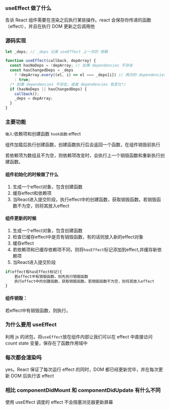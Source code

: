 

### useEffect 做了什么

告诉 React 组件需要在渲染之后执行某些操作。react 会保存你传递的函数（effect），并且在执行 DOM 更新之后调用他

### 源码实现

```javascript
let _deps; // _deps 记录 useEffect 上一次的 依赖

function useEffect(callback, depArray) {
  const hasNoDeps = !depArray; // 如果 dependencies 不存在
  const hasChangedDeps = _deps
    ? !depArray.every((el, i) => el === _deps[i]) // 两次的 dependencies 是否完全相等
    : true;
  /* 如果 dependencies 不存在，或者 dependencies 有变化*/
  if (hasNoDeps || hasChangedDeps) {
    callback();
    _deps = depArray;
  }
}
```

### 主要功能

`输入`:依赖项和创建函数
`hook函数`:effect

组件加载后执行创建函数，创建函数执行后会返回一个函数，在组件销毁前执行

若依赖项为数组且不为空，则依赖项改变时，会执行上一个销毁函数和重新执行创建函数。

#### 组件初始化的时候做了什么

1. 生成一个effect对象，包含创建函数
2. 缓存effect和依赖项
3. 当React进入提交阶段，执行effect中的创建函数，获取销毁函数。若销毁函数不为空，则将其放入effect

#### 组件更新的时候

1. 生成一个effect对象，包含创建函数
2. 检查已缓存effect中是否有销毁函数，有的话则放入新的effect对象
3. 缓存effect
4. 若依赖项和已缓存依赖项不同，则将`hasEffect`标记添加到effect,并缓存新依赖项
5. 当React进入提交阶段

```javascript
if(effect有hasEffect标记){
    若effect中有销毁函数，则先执行销毁函数
    执行effect中的创建函数，获取销毁函数。若销毁函数不为空，则将其放入effect
}
```

#### 组件销毁：

若effect中有销毁函数，则执行。


### 为什么要用 useEffect

利用 js 的闭包，将`useEffect`放在组件内部让我们可以在 effect 中直接访问 count state 变量，保存在了函数作用域中

### 每次都会渲染吗

yes。React 保证了每次运行 effect 的同时，DOM 都已经更新完毕，并在每次更新 DOM 后执行该 effect

### 相比 componentDidMount 和 componentDidUpdate 有什么不同

使用 useEffect 调度的 effect 不会阻塞浏览器更新屏幕


